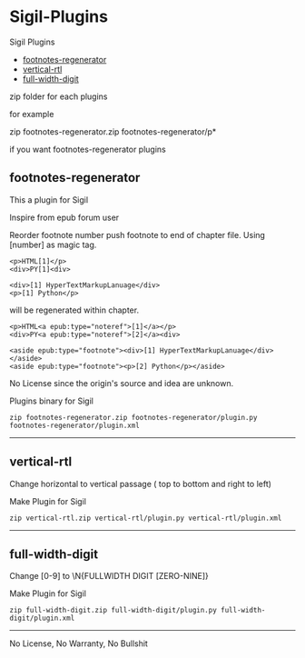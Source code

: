 # Sigil-Plugins
Sigil Plugins

- [footnotes-regenerator](#footnotes-regenerator)
- [vertical-rtl](#vertical-rtl)
- [full-width-digit](#full-width-digit)

zip folder for each plugins

for example

zip footnotes-regenerator.zip footnotes-regenerator/p*

if you want footnotes-regenerator plugins


## footnotes-regenerator

This a plugin for Sigil

Inspire from epub forum user

Reorder footnote number
push footnote to end of chapter file.
Using [number] as magic tag.
```
<p>HTML[1]</p>
<div>PY[1]<div>

<div>[1] HyperTextMarkupLanuage</div>
<p>[1] Python</p>
```
will be regenerated within chapter.
```
<p>HTML<a epub:type="noteref">[1]</a></p>
<div>PY<a epub:type="noteref">[2]</a><div>

<aside epub:type="footnote"><div>[1] HyperTextMarkupLanuage</div></aside>
<aside epub:type="footnote"><p>[2] Python</p></aside>
```
No License since the origin's source and idea are unknown.

Plugins binary for Sigil
```
zip footnotes-regenerator.zip footnotes-regenerator/plugin.py footnotes-regenerator/plugin.xml
```
<hr/>

## vertical-rtl

Change horizontal to vertical passage ( top to bottom and right to left)

Make Plugin for Sigil
```
zip vertical-rtl.zip vertical-rtl/plugin.py vertical-rtl/plugin.xml
```
<hr/>

## full-width-digit

Change [0-9] to \N{FULLWIDTH DIGIT [ZERO-NINE]} 

Make Plugin for Sigil
```
zip full-width-digit.zip full-width-digit/plugin.py full-width-digit/plugin.xml
```
<hr/>

No License, No Warranty, No Bullshit
